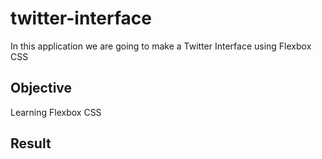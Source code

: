 # twitter-interface
In this application we are going to make a Twitter Interface using Flexbox CSS

## Objective

Learning Flexbox CSS

## Result